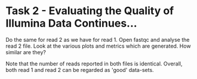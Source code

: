 # Task 2 - Evaluating the Quality of Illumina Data Continues...
Do the same for read 2 as we have for read 1. Open fastqc and analyse the read 2 file. Look at the
various plots and metrics which are generated. How similar are they?

Note that the number of reads reported in both files is identical. Overall, both read 1 and read 2 can be regarded as 'good' data-sets.
